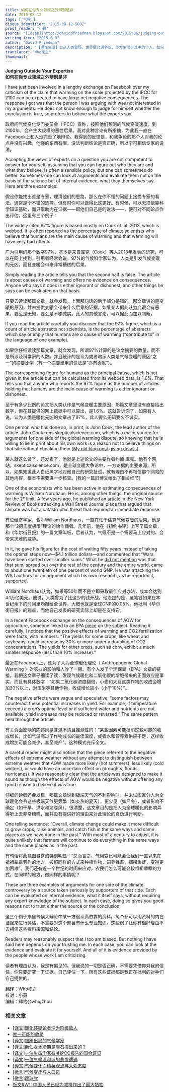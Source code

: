 ```yaml
---
title: 如何在你专业领域之外辨别是非
date: 2015-08-12
tags: ['气候']
disqus_identifier: "2015-08-12-5802"
proof_reader: "小聂"
source: "[Ideas](http://daviddfriedman.blogspot.com/2015/06/judging-outside-your-expertise.html)"
writing_time: "2015-6-9"
author: "David Friedman"
description: "【理性生活】自从人类登场，世界便充满争议，作为生活于其中的个人，如何与之相处，是个问题，特别是有些争议会影响到你头上，或轰进你的耳朵，让你心烦，此时，你可以完全放弃思考，听任自己被最响亮的那个声音摆布，但假如你愿意，也可以运用一点理性……"
translator: "Who视之"
thumbnail:
---
```


**Judging Outside Your Expertise**  
**如何在你专业领域之外辨别是非**

I have just been involved in a lengthy exchange on Facebook over my criticism of the claim that warming on the scale projected by the IPCC for 2100 can be expected to have large net negative consequences. The response I got was that the person I was arguing with was not interested in my arguments. He does not know enough to judge for himself whether the conclusion is true, so prefers to believe what the experts say.

政府间气候变化专门委员会（IPCC）宣称，按照他们预测的气候变暖速度，到2100年，会产生大规模的恶性后果。我对此种言论有所指摘，为此我一直在Facebook上和人没完没了地辩论。我得到的反馈是，和我争论的那个人对我的论点并没有兴趣，他懂的东西有限，没法判断结论是否正确，所以宁可相信专家的说法。

Accepting the views of experts on a question you are not competent to answer for yourself, assuming that you can figure out who they are and what they believe, is often a sensible policy, but one can sometimes do better. Sometimes one can look at arguments and evaluate them not on the basis of the science but of internal evidence, what they themselves say. Here are three examples:

假设你能找出谁是专家，理清他们的思路，那么在你不懂的问题上接受专家的看法，通常是个不错的选择。但有时你可以做得比这更好。有时候，可以无须依靠科学知识基础，而只借助内在证据——即他们自己是的说法——，便可对不同论点作出评估。这里有三个例子：

The widely cited 97% figure is based mostly on Cook et. al. 2013, which is webbed. It is often reported as the percentage of climate scientists who believe that humans are the main cause of warming and that warming will have very bad effects.

广为引用的那个数字97%，基本是来自库克（Cook）等人2013年发表的研究，可以在网上找到。引用者经常会说，97%的气候科学家认为，人类是引发气候变暖的元凶，而且变暖会带来非常糟糕的后果。

Simply reading the article tells you that the second half is false. The article is about causes of warming and offers no evidence on consequences. Anyone who says it does is either ignorant or dishonest, and other things he says can be evaluated on that basis.

只要去读读那篇文章，就会发现，上面那句话的后半部分是错的。那文章讲的是变暖的原因，并未提供变暖会带来什么后果的证据。如果某人据此认为变暖会有恶果，要么是无知，要么是不够诚实。此人的其他言论，可以据此而加以判断。

If you read the article carefully you discover that the 97% figure, which is a count of article abstracts not scientists, is the percentage of abstracts which say or imply that humans are *a* cause of warming (“contribute to” in the language of one example).

如果你仔细读读那篇文章，就会发现，所谓97%计算的是论文摘要的数量，而不是所涉及科学家的人数。并且统计的是认为或者暗示人类是气候变暖的原因“之一”的摘要比例（有一个摘要里用的说法是“亦有贡献”）。

The corresponding figure for humans as the principal cause, which is not given in the article but can be calculated from its webbed data, is 1.6%. That tells you that anyone who reports the 97% figure as the number of articles holding that humans are the main cause of warming is either ignorant or dishonest.

至于有多少比例的论文把人类认作是气候变暖主要原因，那篇文章里没有直接给出数字，但在其提供的网上数据中可以算出，是1.6%。这就告诉你了，如果有人说，认为人类是暖化元凶的文章占了97%，此人要么无知要么不诚实。

One person who has done so, in print, is John Cook, the lead author of the article. John Cook runs skepticalscience.com, which is a major source for arguments for one side of the global warming dispute, so knowing that he is willing to lie in print about his own work is a reason not to believe things on that site without checking them.[[My old blog post giving details](http://daviddfriedman.blogspot.com/2014/02/a-climate-falsehood-you-can-check-for.html)]

某人就这么做了，还发表了，他就是上述论文的主要作者约翰·库克。他有个网站，skepticalscience.com，是全球变暖大争论中，一方论据的主要来源。所以，如果知道此人白纸黑字地对他自己的研究扯谎，就有理由不再相信那个网站的其他内容，根本不需要进一步核查。[我的一篇旧博文给出了相关细节]

One of the economists who has been active in estimating consequences of warming is William Nordhaus. He is, among other things, the original source for the 2° limit. A few years ago, he published an [article](http://www.nybooks.com/articles/archives/2012/mar/22/why-global-warming-skeptics-are-wrong/) in the New York Review of Books attacking a Wall Street Journal piece that argued that climate was not a catastrophic threat that required an immediate response.

有位经济学家，名叫William Nordhaus，一直在忙于估算气候变暖的后果。他是那个“2摄氏度极限”理论的始作俑者。几年前，他在《纽约书评》上写了篇文章，和《华尔街日报》的一篇文章叫板，后者认为，气候不是一个需要马上应对的、会带来灾难的威胁。

In it, he gave his figure for the cost of waiting fifty years instead of taking the optimal steps now—$4.1 trillion dollars—and commented that “Wars have been started over smaller sums.” What he [did not mention](http://daviddfriedman.blogspot.com/2014/03/contra-nordhaus.html) was that that sum, spread out over the rest of the century and the entire world, came to about one twentieth of one percent of world GNP. He was attacking the WSJ authors for an argument which his own research, as he reported it, supported.

William Nordhaus认为，如果等50年而不是立即采取最佳应对办法，成本会达到4.1万亿美元。他说，人类曾为了比这少的钱开战。他没提的是，这笔钱如果在本世纪余下的时间里均摊给全世界，大概也就是全球GNP的0.05%。他批判《华尔街日报》的观点，而他自己发表的研究实际上却是在支持它。

In a recent Facebook exchange on the consequences of AGW for agriculture, someone linked to an EPA [piece](http://daviddfriedman.blogspot.com/2014/03/contra-nordhaus.html) on the subject. Reading it carefully, I noticed that the positive effects of warming and CO2 fertilization were facts, with numbers: “The yields for some crops, like wheat and soybeans, could increase by 30% or more under a doubling of CO2 concentrations. The yields for other crops, such as corn, exhibit a much smaller response (less than 10% increase).”

最近在Facebook上，还为了人为全球暖化理论（ Anthropogenic Global Warming ）对农业的影响和人吵了一架。有个人发了个环保局（EPA）文章的链接。我把这文章仔细读了读，发现气候暖化和二氧化碳的增肥带来的正面效应是事实，而且有具体数字：“如果二氧化碳浓度翻倍，小麦和大豆这类作物的收成会增加30%以上，对玉米等其他作物，收成增长较小（小于10%）”。

The negative effects were vague and speculative: “some factors may counteract these potential increases in yield. For example, if temperature exceeds a crop’s optimal level or if sufficient water and nutrients are not available, yield increases may be reduced or reversed.” The same pattern held through the article.

有关负面影响的陈述则是含混不清且推测性的：“某些因素可能抵消这些可能的收成增长，比如气温高过了作物成长的最佳温度，或者水和营养素供应不足，这样收成增加可能会减少，甚至减产”。这种模式充斥全文。

A careful reader might also notice that the piece referred to the negative effects of extreme weather without any attempt to distinguish between extreme weather that AGW made more likely (hot summers), less likely (cold winters), or would have an uncertain effect on (droughts, floods, hurricanes). It was reasonably clear that the article was designed to make it sound as though the effects of AGW would be negative without offering any good reason to believe it was true.

仔细的读者还会发现，那篇文章说到极端天气的不利影响时，并未试图区分人为全球暖化会令这些极端天气更频繁（如炎热的夏天），更少见（如严冬），或者影响不确定（如干旱、洪水和龙卷风）。很清楚，这文章目的是把人为全球暖化的影响弄得听上去非常糟糕，而并没有提供好的理由来对此理论的真伪进行判断。

One telling sentence: “Overall, climate change could make it more difficult to grow crops, raise animals, and catch fish in the same ways and same places as we have done in the past.” With most of a century to adjust, it is quite unlikely that farmers will continue to do everything in the same ways and the same places as in the past.

有句话将此意图暴露的特别明显：“总而言之，气候变化可能会让我们一直以来在祖祖辈辈劳作的地方，按照同样的方式来种植作物，饲养牲畜，捕捞鱼虾，变得更加困难”。我们还有近一个世纪的时间来应对，农民们怎么可能会按祖祖辈辈的方式，在同样的地方，做同样的事情呢？

These are three examples of arguments for one side of the climate controversy by a source taken seriously by supporters of that side. Each can be evaluated on internal evidence, what it itself says, without requiring any expert knowledge of the subject. In each case, doing so gives you good reasons not to trust either the source or the conclusion.

这三个例子来自气候大辩论中某一方很认真依靠的资料。每个都可以用资料的内在证据来进行评估，不需要对这个题目有什么专业知识。这些例子让你有很好理由不去相信这些资料来源和结论。

Readers may reasonably suspect that I too am biased. But nothing I have said here depends on your trusting me. In each case, you can look at the evidence and evaluate it for yourself. And all of it is evidence provided by the people whose work I am criticizing.

读者有理由认为，我是有偏见的。但我说的一切是否正确，不需要凭借你对我的信任。你只要研究一下证据，自己评估一下。所有这些证据都是我正在批判的对手们自己提供的。


翻译：Who视之  
校对：小聂  
编辑：辉格@whigzhou


### 相关文章

* [[译文]暖化怀疑论者沦为阶级敌人](https://headsalon.org/archives/6849.html "[译文]暖化怀疑论者沦为阶级敌人")
* [唯一可能的救星](https://headsalon.org/archives/7067.html "唯一可能的救星")
* [[译文]被踢出局的气候学家](https://headsalon.org/archives/6724.html "[译文]被踢出局的气候学家")
* [[译文]新仙女木冷期是陨石撞出来的？](https://headsalon.org/archives/5934.html "[译文]新仙女木冷期是陨石撞出来的？")
* [[译文]一位生态学家有关IPCC报告的国会证词](https://headsalon.org/archives/5925.html "[译文]一位生态学家有关IPCC报告的国会证词")
* [[译文]一位气候温和派的悲惨遭遇](https://headsalon.org/archives/5880.html "[译文]一位气候温和派的悲惨遭遇")
* [[译文]气候变化：精英观点与大众态度](https://headsalon.org/archives/5793.html "[译文]气候变化：精英观点与大众态度")
* [[微言]气候变迁与人口泵](https://headsalon.org/archives/4829.html "[微言]气候变迁与人口泵")
* [[微言]暖球党](https://headsalon.org/archives/4586.html "[微言]暖球党")
* [饭文#W1: 中国人民已经为减排作出了最大牺牲](https://headsalon.org/archives/2142.html "饭文#W1: 中国人民已经为减排作出了最大牺牲")
